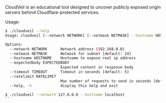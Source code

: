 CloudVeil is an educational tool designed to uncover publicly exposed origin servers behind Cloudflare-protected services.

Usage:
```bash
$ ./cloudveil --help
Usage: cloudveil [--network NETWORK] [--netmask NETMASK] --hostname HOSTNAME --expectedbody EXPECTEDBODY [--timeout TIMEOUT] [--ratelimit RATELIMIT]

Options:
  --network NETWORK      Network address (192.168.0.0)
  --netmask NETMASK      Netmask for subnet [default: 24]
  --hostname HOSTNAME    Hostname to expose real ip address
  --expectedbody EXPECTEDBODY
                         Expected content in response body
  --timeout TIMEOUT      Timeout in seconds [default: 5]
  --ratelimit RATELIMIT
                         Max number of requests to send in seconds [default: 100]
  --help, -h             display this help and exit

$ ./cloudveil --network 127.0.0.0 --hostname localhost
``